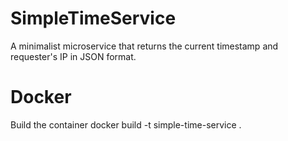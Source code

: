 # SimpleTimeService
A minimalist microservice that returns the current timestamp and requester's IP in JSON format.

# Docker

Build the container
docker build -t simple-time-service .
